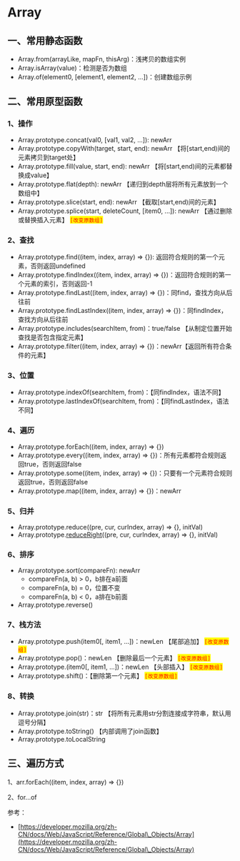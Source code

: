 # Array

## 一、常用静态函数

* Array.from(arrayLike, mapFn, thisArg)：浅拷贝的数组实例
* Array.isArray(value)：检测是否为数组
* Array.of(element0, \[element1, element2, ...])：创建数组示例

## 二、常用原型函数

### 1、操作

* Array.prototype.concat(val0, \[val1, val2, ...]): newArr
* Array.prototype.copyWith(target, start, end): newArr 【将\[start,end)间的元素拷贝到target处】
* Array.prototype.fill(value, start, end): newArr 【将\[start,end)间的元素都替换成value】
* Array.prototype.flat(depth): newArr 【递归到depth层将所有元素放到一个数组中】
* Array.prototype.slice(start, end): newArr 【截取\[start,end)间的元素】
* Array.prototype.splice(start, deleteCount, \[item0, ...]): newArr 【通过删除或替换插入元素】 <mark style="color:red;">`[改变原数组]`</mark>

### 2、查找

* Array.prototype.find((item, index, array) => {}): 返回符合规则的第一个元素，否则返回undefined
* Array.prototype.findIndex((item, index, array) => {})：返回符合规则的第一个元素的索引，否则返回-1
* Array.prototype.findLast((item, index, array) => {})：同find，查找方向从后往前
* Array.prototype.findLastIndex((item, index, array) => {})：同findIndex，查找方向从后往前
* Array.prototype.includes(searchItem, from)：true/false 【从制定位置开始查找是否包含指定元素】
* Array.prototype.filter((item, index, array) => {})：newArr【返回所有符合条件的元素】

### 3、位置

* Array.prototype.indexOf(searchItem, from)：【同findIndex，语法不同】
* Array.prototype.lastIndexOf(searchItem, from)：【同findLastIndex，语法不同】

### 4、遍历

* Array.prototype.forEach((item, index, array) => {})
* Array.prototype.every((item, index, array) => {})：所有元素都符合规则返回true，否则返回false
* Array.prototype.some((item, index, array) => {})：只要有一个元素符合规则返回true，否则返回false
* Array.prototype.map((item, index, array) => {})：newArr&#x20;

### 5、归并

* Array.prototype.reduce((pre, cur, curIndex, array) => {}, initVal)
* Array.prototype.[reduceRight](https://developer.mozilla.org/en-US/docs/Web/JavaScript/Reference/Global\_Objects/Array/reduceRight)((pre, cur, curIndex, array) => {}, initVal)

### 6、排序

* Array.prototype.sort(compareFn): newArr&#x20;
  * compareFn(a, b) > 0，b排在a前面
  * compareFn(a, b) = 0，位置不变
  * compareFn(a, b) < 0，a排在b前面
* Array.prototype.reverse()

### 7、栈方法

* Array.prototype.push(item0\[, item1, ...])：newLen 【尾部追加】 <mark style="color:red;">`[改变原数组]`</mark>
* Array.prototype.pop()：newLen 【删除最后一个元素】 <mark style="color:red;">`[改变原数组]`</mark>
* Array.prototype.(item0\[, item1, ...])：newLen 【头部插入】 <mark style="color:red;">`[改变原数组]`</mark>
* Array.prototype.shift()：【删除第一个元素】 <mark style="color:red;">`[改变原数组]`</mark>

### 8、转换

* Array.prototype.join(str)：str 【将所有元素用str分割连接成字符串，默认用逗号分隔】
* Array.prototype.toString() 【内部调用了join函数】
* Array.prototype.toLocalString



## 三、遍历方式

1、arr.forEach((item, index, array) => {})

2、for...of



参考：

* [https://developer.mozilla.org/zh-CN/docs/Web/JavaScript/Reference/Global\_Objects/Array](https://developer.mozilla.org/zh-CN/docs/Web/JavaScript/Reference/Global\_Objects/Array)
